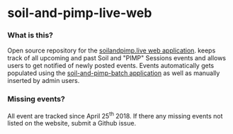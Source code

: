 # soil-and-pimp-live-web

### What is this?
Open source repository for the [soilandpimp.live web application](http://soilandpimp.live/). keeps track of all upcoming and past Soil and "PIMP" Sessions events and allows users to get notified of newly posted events. Events automatically gets populated using the [soil-and-pimp-batch application](https://github.com/NYPD/soil-and-pimp-live-batch) as well as manually inserted by admin users.

### Missing events?
All event are tracked since April 25<sup>th</sup> 2018. If there any missing events not listed on the website, submit a Github issue.
